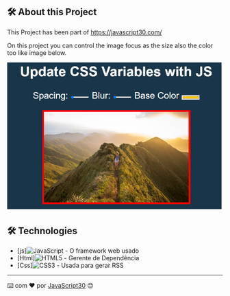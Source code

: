 



## 🛠️ About this Project

This Project has been part of https://javascript30.com/

On this project you can control the image focus as the size  also the color too like image below.<br>

![image](/images/css_imag_update.png)

## 🛠️ Technologies

* [js]<img alt="JavaScript" src="https://img.shields.io/badge/javascript%20-%23323330.svg?&style=for-the-badge&logo=javascript&logoColor=%23F7DF1E&style=Plastic"/> - O framework web usado
* [Html]<img alt="HTML5" src="https://img.shields.io/badge/html5%20-%23E34F26.svg?&style=for-the-badge&logo=html5&logoColor=white&style=Plastic"/> - Gerente de Dependência
* [Css]<img alt="CSS3" src="https://img.shields.io/badge/css3%20-%231572B6.svg?&style=for-the-badge&logo=css3&logoColor=white&style=Plastic"/> - Usada para gerar RSS


---
⌨️ com ❤️ por [JavaScript30](https://courses.wesbos.com/account/access/5f57b17ef8289514d0f9a04d/view/194130581) 😊

